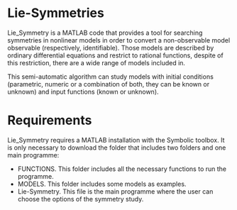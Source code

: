 

# Lie-Symmetries
Lie_Symmetry is a MATLAB code that provides a tool for searching symmetries in nonlinear models in order to convert a non-observable model observable (respectively, identifiable). Those models are described by ordinary differential equations and restrict to rational functions, despite of this restriction, there are a wide range of models included in. 

This semi-automatic algorithm can study models with initial conditions (parametric, numeric or a combination of both, they can be known or unknown) and input functions (known or unknown). 

# Requirements
Lie_Symmetry requires a MATLAB installation with the Symbolic toolbox. It is only necessary to download the folder that includes two folders and one main programme:
 - FUNCTIONS. This folder includes all the necessary functions to run the programme.
 - MODELS. This folder includes some models as examples.
 - Lie-Symmetry. This file is the main programme where the user can choose the options of the symmetry study.
